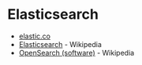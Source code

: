 []()
# Elasticsearch
* [elastic.co](https://www.elastic.co/)
* [Elasticsearch](https://en.wikipedia.org/wiki/Elasticsearch) - Wikipedia
* [OpenSearch (software)](https://en.wikipedia.org/wiki/OpenSearch_(software)) - Wikipedia
 